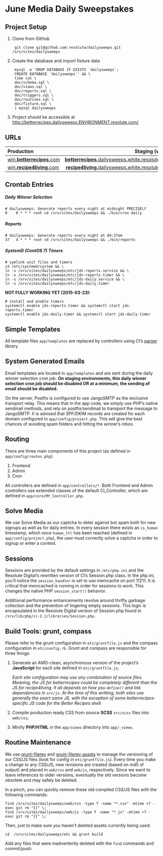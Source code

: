 # June Media Daily Sweepstakes


## Project Setup

1. Clone from GitHub

        git clone git@github.com:resolute/dailysweeps.git /srv/sites/dailysweeps

2. Create the database and import fixture data

        mysql -e 'DROP DATABASE IF EXISTS `dailysweeps`;
        CREATE DATABASE `dailysweeps`' && \
        time cat \
        doc/schema.sql \
        doc/views.sql \
        doc/reports.sql \
        doc/triggers.sql \
        doc/routines.sql \
        doc/fixture.sql \
        | mysql dailysweeps

3. Project should be accessible at http://betterrecipes.dailysweeps.ENVIRONMENT.resolute.com/


## URLs

| Production                                                     | Staging (white)                                                                                          |
|:---------------------------------------------------------------|---------------------------------------------------------------------------------------------------------:|
| [win.**betterrecipes**.com](http://win.betterrecipes.com/)     | [**betterrecipes**.dailysweeps.white.resolute.com](http://betterrecipes.dailysweeps.white.resolute.com/) |
| [win.**recipe4living**.com](http://win.recipe4living.com/)     | [**recipe4living**.dailysweeps.white.resolute.com](http://recipe4living.dailysweeps.white.resolute.com/) |


## Crontab Entries

##### Daily Winner Selection

    # dailysweeps: Generate reports every night at midnight PRECISELY
    0    0 * * * root cd /srv/sites/dailysweeps && ./bin/cron daily

##### Reports

    # dailysweeps: Generate reports every night at 04:37am
    37   4 * * * root cd /srv/sites/dailysweeps && ./bin/reports

##### SystemD (CentOS 7) Timers

    # symlink unit files and timers
    cd /etc/systemd/system && \
    ln -s /srv/sites/dailysweeps/etc/jds-reports.service && \
    ln -s /srv/sites/dailysweeps/etc/jds-reports.timer && \
    ln -s /srv/sites/dailysweeps/etc/jds-daily.service && \
    ln -s /srv/sites/dailysweeps/etc/jds-daily.timer

**NOT FULLY WORKING YET (2015-03-23):**

    # install and enable timers
    systemctl enable jds-reports.timer && systemctl start jds-reports.timer
    systemctl enable jds-daily.timer && systemctl start jds-daily.timer


## Simple Templates

All template files `app/templates` are replaced by controllers using CI’s [parser](https://ellislab.com/codeigniter/user-guide/libraries/parser.html) library.


## System Generated Emails

Email templates are located in `app/templates` and are sent during the daily winner selection cron job.  **On staging environments, this daily winner selection cron job should be disabled OR at a minimum, the sending of email should be disabled.**

On the server, Postfix is configured to use JangoSMTP as the exclusive transport relay.  This means that in the app code, we simply use PHP’s native sendmail methods, and rely on postfix/sendmail to transport the message to JangoSMTP.  It is advised that SPF/DKIM records are created for each domain configured in `app/config/project.php`.  This will give the best chances of avoiding spam folders and hitting the winner’s inbox.


## Routing

There are three main components of this project (as defined in `app/config/routes.php`):

1. Frontend
2. Admin
3. Cron

All controllers are defined in `app/controllers/*`.  Both Frontend and Admin controllers use extended classes of the default CI_Controller, which are defined in `app/core/MY_Controller.php`.


## Solve Media

We use Solve Media as our captcha to deter against bot spam both for new signups as well as for daily entries.  In every session there exists an `is_human` timestamp, which once `human_ttl` has been reached (defined in `app/config/project.php`), the user must correctly solve a captcha in order to signup or enter a contest.


## Sessions

Sessions are provided by the default settings in `/etc/php.ini` and the Resolute Digital’s rewritten version of CI’s Session.php class.  In the php.ini, you’ll notice the `session_handler` is set to use memcache on port 11211.  It is critical that memcached is running in order for sessions to work.  This changes the native PHP `session_start()` behavior.

Additional performance enhancements revolve around thrifty garbage collection and the prevention of lingering empty sessions.  This logic is encapsulated in the Resolute Digital version of Session.php found in `/srv/lib/php/ci-2.1/libraries/Session.php`.


## Build Tools: grunt, compass

Please refer to the grunt configuration in `etc/gruntfile.js` and the compass configuration in `etc/config.rb`.  Grunt and compass are responsible for three things:

1. Generate an AMD-clean, asynchronous version of the project’s **JavaScript** for each site defined in `etc/gruntfile.js`;

    *Each site configuration may use any combination of source files.  Meaning, the JS for betterrecipes could be completely different than the JS for recipe4living.  It all depends on how you `define()` and link dependencies in `src/js`.  At the time of this writting, both sites use generally the exact same JS, with the exception of some betterrecipes-specific JS code for the Better Recipes shell.*

2. Compile production ready CSS from source **SCSS** `src/scss` files into `web/css`;

3. Minify **PHP/HTML** in the `app/views` directory into `app/_views`.


## Routine Maintenance

We use [grunt-filerev](https://www.npmjs.com/package/grunt-filerev) and [grunt-filerev-assets](https://www.npmjs.com/package/grunt-filerev-assets) to manage the versioning of our CSS/JS files (look for config in `etc/gruntfile.js`).  Every time you make a change to any CSS/JS, new revisions are created (based on md5 of output) and placed in `web/css` and `web/js`, respectively.  Since we want to leave references to older versions, eventually the old versions become obsolete and may safely be deleted.

In a pinch, you can quickly remove these old compiled CSS/JS files with the following commands:

    find /srv/sites/dailysweeps/web/css -type f -name "*.css" -mtime +7 -exec git rm "{}" \;
    find /srv/sites/dailysweeps/web/js -type f -name "*.js" -mtime +7 -exec git rm "{}" \;

Then, just to make sure you haven't deleted assets currently being used:

    cd  /srv/sites/dailysweeps/etc && grunt build

Add any files that were inadvertently deleted with the `find` commands and commit/push.
